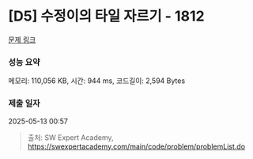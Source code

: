 # [D5] 수정이의 타일 자르기 - 1812 

[문제 링크](https://swexpertacademy.com/main/code/problem/problemDetail.do?contestProbId=AV4yGVsKC0YDFAUx) 

### 성능 요약

메모리: 110,056 KB, 시간: 944 ms, 코드길이: 2,594 Bytes

### 제출 일자

2025-05-13 00:57



> 출처: SW Expert Academy, https://swexpertacademy.com/main/code/problem/problemList.do